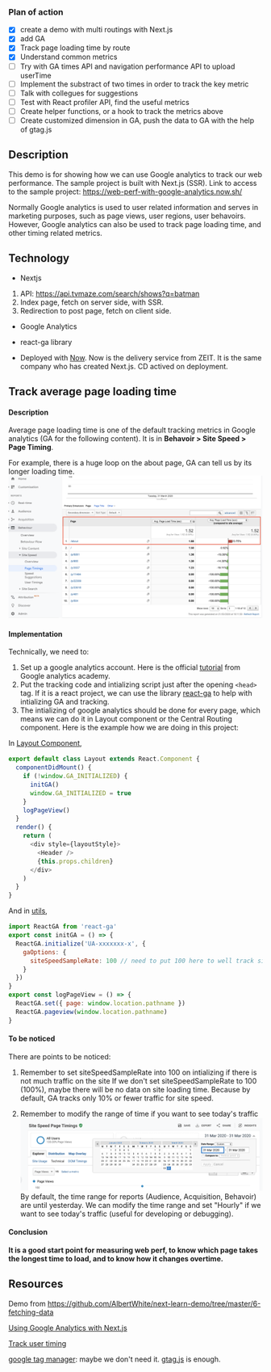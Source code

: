 ### Plan of action

- [x] create a demo with multi routings with Next.js
- [x] add GA
- [x] Track page loading time by route
- [x] Understand common metrics
- [ ] Try with GA times API and navigation performance API to upload userTime 
- [ ] Implement the substract of two times in order to track the key metric
- [ ] Talk with collegues for suggestions
- [ ] Test with React profiler API, find the useful metrics
- [ ] Create helper functions, or a hook to track the metrics above
- [ ] Create customized dimension in GA, push the data to GA with the help of gtag.js

## Description

This demo is for showing how we can use Google analytics to track our web performance. The sample project is built with Next.js (SSR). Link to access to the sample project: https://web-perf-with-google-analytics.now.sh/

Normally Google analytics is used to user related information and serves in marketing purposes, such as page views, user regions, user behavoirs. However, Google analytics can also be used to track page loading time, and other timing related metrics.

## Technology 

- Nextjs
1. API: https://api.tvmaze.com/search/shows?q=batman
2. Index page, fetch on server side, with SSR.
3. Redirection to post page, fetch on client side.

- Google Analytics

- react-ga library

- Deployed with [Now](https://zeit.co/dashboard). Now is the delivery service from ZEIT. It is the same company who has created Next.js. CD actived on deployment.


## Track average page loading time

#### Description
Average page loading time is one of the default tracking metrics in Google analytics (GA for the following content). It is in **Behavoir > Site Speed > Page Timing**. 

For example, there is a huge loop on the about page, GA can tell us by its longer loading time.
![](https://raw.githubusercontent.com/AlbertWhite/WebPerf-with-Google-Analytics/master/images/1.png)

#### Implementation

Technically, we need to:
1. Set up a google analytics account. Here is the official [tutorial](https://analytics.google.com/analytics/academy/course/6/unit/1/lesson/3) from Google analytics academy.
2. Put the tracking code and intializing script just after the opening `<head>` tag. If it is a react project, we can use the library [react-ga](https://github.com/react-ga/react-ga) to help with intializing GA and tracking. 
3. The intializing of google analytics should be done for every page, which means we can do it in Layout component or the Central Routing component. Here is the example how we are doing in this project:

In [Layout Component](https://github.com/AlbertWhite/WebPerf-with-Google-Analytics/blob/master/components/MyLayout.js),
```js
export default class Layout extends React.Component {
  componentDidMount() {
    if (!window.GA_INITIALIZED) {
      initGA()
      window.GA_INITIALIZED = true
    }
    logPageView()
  }
  render() {
    return (
      <div style={layoutStyle}>
        <Header />
        {this.props.children}
      </div>
    )
  }
}
```

And in [utils](https://github.com/AlbertWhite/WebPerf-with-Google-Analytics/blob/master/utils/analytics.js),
```js
import ReactGA from 'react-ga'
export const initGA = () => {
  ReactGA.initialize('UA-xxxxxxx-x', {
    gaOptions: {
      siteSpeedSampleRate: 100 // need to put 100 here to well track site speed
    }
  })
}
export const logPageView = () => {
  ReactGA.set({ page: window.location.pathname })
  ReactGA.pageview(window.location.pathname)
}
```

#### To be noticed
There are points to be noticed:

1. Remember to set siteSpeedSampleRate into 100 on intializing if there is not much traffic on the site
If we don't set siteSpeedSampleRate to 100 (100%), maybe there will be no data on site loading time. Because by default, GA tracks only 10% or fewer traffic for site speed.  

2. Remember to modify the range of time if you want to see today's traffic
![](https://raw.githubusercontent.com/AlbertWhite/WebPerf-with-Google-Analytics/master/images/2.png)
By default, the time range for reports (Audience, Acquisition, Behavoir) are until yesterday. We can modify the time range and set "Hourly" if we want to see today's traffic (useful for developing or debugging).

#### Conclusion
**It is a good start point for measuring web perf, to know which page takes the longest time to load, and to know how it changes overtime.**

## Resources

Demo from https://github.com/AlbertWhite/next-learn-demo/tree/master/6-fetching-data

[Using Google Analytics with Next.js](https://medium.com/@austintoddj/using-google-analytics-with-next-js-423ea2d16a98)


[Track user timing](https://developers.google.com/analytics/devguides/collection/analyticsjs/user-timings)

[google tag manager](https://analytics.google.com/analytics/academy/course/5/unit/1/lesson/2): maybe we don't need it. [gtag.js](https://developers.google.com/gtagjs) is enough.
